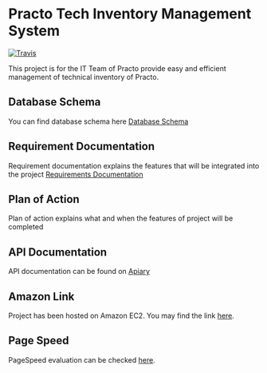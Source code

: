 # Practo Tech Inventory Management System
[![Travis](https://img.shields.io/travis/ManrajGrover/InventoryManagement.svg)](https://github.com/ManrajGrover/InventoryManagement)

This project is for the IT Team of Practo provide easy and efficient management of technical inventory of Practo.

## Database Schema

You can find database schema here [Database Schema](https://drive.google.com/a/practo.com/file/d/0B4ctKIyIL2JOVkx5QjBCN25LVWM/view?usp=sharing)

## Requirement Documentation

Requirement documentation explains the features that will be integrated into the project [Requirements Documentation](https://drive.google.com/a/practo.com/file/d/0B4ctKIyIL2JOY1NnSGR1ZVNvUjA/view?usp=sharing)

## Plan of Action

Plan of action explains what and when the features of project will be completed

## API Documentation

API documentation can be found on [Apiary](http://docs.inventorymanagement2.apiary.io/#reference)

## Amazon Link

Project has been hosted on Amazon EC2. You may find the link [here](http://ec2-54-201-109-161.us-west-2.compute.amazonaws.com:8080/demo-0.0.1-SNAPSHOT/).

## Page Speed

PageSpeed evaluation can be checked [here](https://developers.google.com/speed/pagespeed/insights/?url=http%3A%2F%2Fec2-54-201-109-161.us-west-2.compute.amazonaws.com%3A8080%2Fdemo-0.0.1-SNAPSHOT%2F&tab=mobile). 
